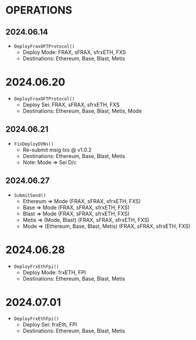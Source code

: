 # OPERATIONS
## 2024.06.14
- `DeployFraxOFTProtocol()`
    - Deploy Mode: FRAX, sFRAX, sfrxETH, FXS
    - Destinations: Ethereum, Base, Blast, Metis

# 2024.06.20
- `DeployFraxOFTProtocol()`
    - Deploy Sei: FRAX, sFRAX, sfrxETH, FXS
    - Destinations: Ethereum, Base, Blast, Metis, Mode

## 2024.06.21
- `FixDeployDVNs()`
    - Re-submit msig txs @ v1.0.2
    - Destinations: Ethereum, Base, Blast, Metis
    - Note: Mode => Sei D/c
## 2024.06.27
- `SubmitSend()`
    - Ethereum => Mode (FRAX, sFRAX, sfrxETH, FXS)
    - Base => Mode (FRAX, sFRAX, sfrxETH, FXS)
    - Blast => Mode (FRAX, sFRAX, sfrxETH, FXS)
    - Metis => (Mode, Blast) (FRAX, sFRAX, sfrxETH, FXS)
    - Mode => (Ethereum, Base, Blast, Metis) (FRAX, sFRAX, sfrxETH, FXS)

# 2024.06.28
- `DeployFrxEthFpi()`
    - Deploy Mode: frxETH, FPI
    - Destinations: Ethereum, Base, Blast, Metis

# 2024.07.01
- `DeployFrxEthFpi()`
    - Deploy Sei: frxEth, FPI
    - Destinations: Ethereum, Base, Blast, Metis
